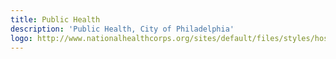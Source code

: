 ```yaml
---
title: Public Health
description: 'Public Health, City of Philadelphia'
logo: http://www.nationalhealthcorps.org/sites/default/files/styles/host_site/public/PDPH-final.gif?itok=dX3bki6z
---
```

